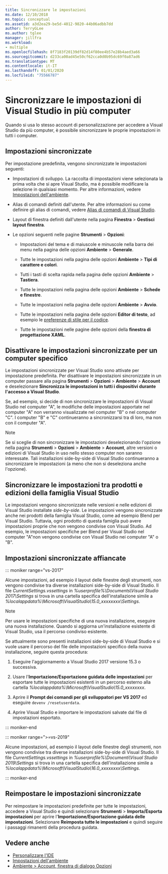```yaml
---
title: Sincronizzare le impostazioni
ms.date: 12/10/2018
ms.topic: conceptual
ms.assetid: a3d2ea29-be5d-4012-9820-44b06adbb7dd
author: TerryGLee
ms.author: tglee
manager: jillfra
ms.workload:
- multiple
ms.openlocfilehash: 8f7183f20139df82d14f80ee4b57e28b4aed3a66
ms.sourcegitcommit: d233ca00ad45e50cf62cca0d0b95dc69f0a87ad6
ms.translationtype: MT
ms.contentlocale: it-IT
ms.lasthandoff: 01/01/2020
ms.locfileid: "75566787"
---
```

# <a name="synchronize-visual-studio-settings-across-multiple-computers"></a>Sincronizzare le impostazioni di Visual Studio in più computer

Quando si usa lo stesso account di personalizzazione per accedere a Visual Studio da più computer, è possibile sincronizzare le proprie impostazioni in tutti i computer.

## <a name="synchronized-settings"></a>Impostazioni sincronizzate

Per impostazione predefinita, vengono sincronizzate le impostazioni seguenti:

- Impostazioni di sviluppo. La raccolta di impostazioni viene selezionata la prima volta che si apre Visual Studio, ma è possibile modificare la selezione in qualsiasi momento. Per altre informazioni, vedere [Impostazioni dell'ambiente](../ide/environment-settings.md).

- Alias di comandi definiti dall'utente. Per altre informazioni su come definire gli alias di comandi, vedere [Alias di comandi di Visual Studio](../ide/reference/visual-studio-command-aliases.md).

- Layout di finestra definiti dall'utente nella pagina **Finestra** > **Gestisci layout finestra**.

- Le opzioni seguenti nelle pagine **Strumenti** > **Opzioni**:

  - Impostazioni del tema e di maiuscole e minuscole nella barra dei menu nella pagina delle opzioni **Ambiente** > **Generale**.

  - Tutte le impostazioni nella pagina delle opzioni **Ambiente** > **Tipi di carattere e colori**.

  - Tutti i tasti di scelta rapida nella pagina delle opzioni **Ambiente** > **Tastiera**.

  - Tutte le impostazioni nella pagina delle opzioni **Ambiente** > **Schede e finestre**.

  - Tutte le impostazioni nella pagina delle opzioni **Ambiente** > **Avvio**.

  - Tutte le impostazioni nella pagina delle opzioni **Editor di testo**, ad esempio le [preferenze di stile per il codice](code-styles-and-code-cleanup.md).

  - Tutte le impostazioni nelle pagine delle opzioni della **finestra di progettazione XAML**.

## <a name="turn-off-synchronized-settings-on-a-particular-computer"></a>Disattivare le impostazioni sincronizzate per un computer specifico

Le impostazioni sincronizzate per Visual Studio sono attivate per impostazione predefinita. Per disattivare le impostazioni sincronizzate in un computer passare alla pagina **Strumenti** > **Opzioni** > **Ambiente** > **Account** e deselezionare **Sincronizza le impostazioni in tutti i dispositivi durante l'accesso a Visual Studio**.

Se, ad esempio, si decide di non sincronizzare le impostazioni di Visual Studio nel computer "A", le modifiche delle impostazioni apportate nel computer "A" non verranno visualizzate nel computer "B" o nel computer "C". I computer "B" e "C" continueranno a sincronizzarsi tra di loro, ma non con il computer "A".

> [!NOTE]
> Se si sceglie di non sincronizzare le impostazioni deselezionando l'opzione nella pagina **Strumenti** > **Opzioni** > **Ambiente** > **Account**, altre versioni o edizioni di Visual Studio in uso nello stesso computer non saranno interessate. Tali installazioni side-by-side di Visual Studio continueranno a sincronizzare le impostazioni (a meno che non si deseleziona anche l'opzione).

## <a name="synchronize-settings-across-visual-studio-family-products-and-editions"></a>Sincronizzare le impostazioni tra prodotti e edizioni della famiglia Visual Studio

Le impostazioni vengono sincronizzate nelle versioni e nelle edizioni di Visual Studio installate *side-by-side*. Le impostazioni vengono sincronizzate anche nei prodotti della famiglia Visual Studio, come ad esempio Blend per Visual Studio. Tuttavia, ogni prodotto di questa famiglia può avere impostazioni proprie che non vengono condivise con Visual Studio. Ad esempio, le impostazioni specifiche per Blend per Visual Studio nel computer "A"non vengono condivise con Visual Studio nei computer "A" o "B".

## <a name="side-by-side-synchronized-settings"></a>Impostazioni sincronizzate affiancate

::: moniker range="vs-2017"

Alcune impostazioni, ad esempio il layout delle finestre degli strumenti, non vengono condivise tra diverse installazioni side-by-side di Visual Studio. Il file *CurrentSettings.vssettings* in *%userprofile%\Documents\Visual Studio 2017\Settings* si trova in una cartella specifica dell'installazione simile a *%localappdata%\Microsoft\VisualStudio\15.0_xxxxxxxx\Settings*.

> [!NOTE]
> Per usare le impostazioni specifiche di una nuova installazione, eseguire una nuova installazione. Quando si aggiorna un'installazione esistente di Visual Studio, usa il percorso condiviso esistente.

Se attualmente sono presenti installazioni side-by-side di Visual Studio e si vuole usare il percorso del file delle impostazioni specifico della nuova installazione, seguire questa procedura:

1. Eseguire l'aggiornamento a Visual Studio 2017 versione 15.3 o successiva.

2. Usare l'**Importazione/Esportazione guidata delle impostazioni** per esportare tutte le impostazioni esistenti in un percorso esterno alla cartella *%localappdata%\Microsoft\VisualStudio\15.0_xxxxxxxx*.

3. Aprire il **Prompt dei comandi per gli sviluppatori per VS 2017** ed eseguire `devenv /resetuserdata`.

1. Aprire Visual Studio e importare le impostazioni salvate dal file di impostazioni esportato.

::: moniker-end

::: moniker range=">=vs-2019"

Alcune impostazioni, ad esempio il layout delle finestre degli strumenti, non vengono condivise tra diverse installazioni side-by-side di Visual Studio. Il file *CurrentSettings.vssettings* in *%userprofile%\Documenti\Visual Studio 2019\Settings* si trova in una cartella specifica dell'installazione simile a *%localappdata%\Microsoft\VisualStudio\16.0_xxxxxxxx\Settings*.

::: moniker-end

## <a name="reset-synchronized-settings"></a>Reimpostare le impostazioni sincronizzate

Per reimpostare le impostazioni predefinite per tutte le impostazioni, accedere a Visual Studio e quindi selezionare **Strumenti** > **Importa/Esporta impostazioni** per aprire l'**Importazione/Esportazione guidata delle impostazioni**. Selezionare **Reimposta tutte le impostazioni** e quindi seguire i passaggi rimanenti della procedura guidata.

## <a name="see-also"></a>Vedere anche

- [Personalizzare l'IDE](../ide/personalizing-the-visual-studio-ide.md)
- [Impostazioni dell'ambiente](../ide/environment-settings.md)
- [Ambiente > Account, finestra di dialogo Opzioni](reference/accounts-environment-options-dialog-box.md)
